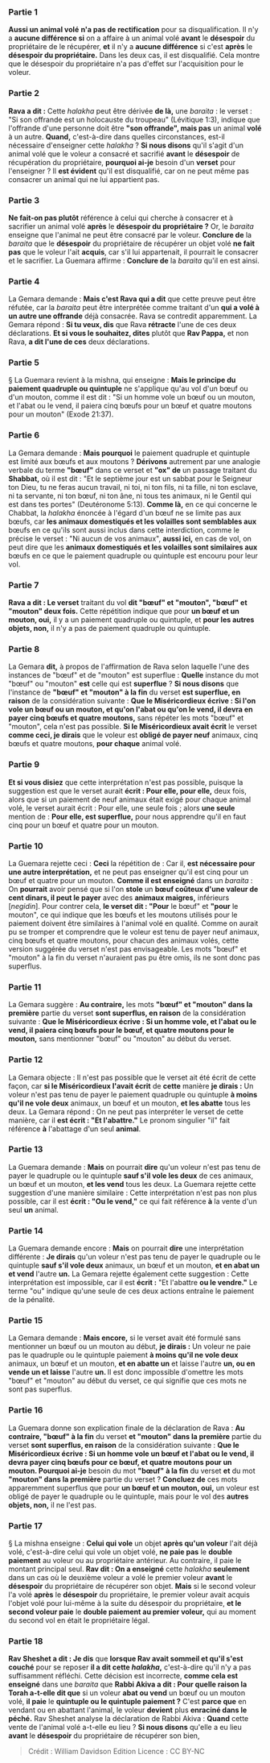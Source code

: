 
### Partie 1
<b>Aussi un animal volé</b> <b>n'a pas de rectification</b> pour sa disqualification. Il n'y a <b>aucune différence si</b> on a affaire à un animal volé <b>avant</b> le <b>désespoir</b> du propriétaire de le récupérer, <b>et</b> il n'y a <b>aucune différence</b> si c'est <b>après</b> le <b>désespoir du propriétaire.</b> Dans les deux cas, il est disqualifié. Cela montre que le désespoir du propriétaire n'a pas d'effet sur l'acquisition pour le voleur.

### Partie 2
<b>Rava a dit :</b> Cette <i>halakha</i> peut être dérivée <b>de là,</b> une <i>baraita</i> : le verset : "Si son offrande est un holocauste du troupeau" (Lévitique 1:3), indique que l'offrande d'une personne doit être <b>"son offrande", mais pas</b> un animal <b>volé</b> à un autre. <b>Quand,</b> c'est-à-dire dans quelles circonstances, est-il nécessaire d'enseigner cette <i>halakha</i> ? <b>Si nous disons</b> qu'il s'agit d'un animal volé que le voleur a consacré et sacrifié <b>avant</b> le <b>désespoir</b> de récupération du propriétaire, <b>pourquoi ai-je</b> besoin d'un <b>verset</b> pour l'enseigner ? Il <b>est évident</b> qu'il est disqualifié, car on ne peut même pas consacrer un animal qui ne lui appartient pas.

### Partie 3
<b>Ne fait-on pas plutôt</b> référence à celui qui cherche à consacrer et à sacrifier un animal volé <b>après</b> le <b>désespoir du propriétaire ?</b> Or, le <i>baraita</i> enseigne que l'animal ne peut être consacré par le voleur. <b>Conclure de</b> la <i>baraita</i> que le <b>désespoir</b> du propriétaire de récupérer un objet volé <b>ne fait pas</b> que le voleur l'ait <b>acquis</b>, car s'il lui appartenait, il pourrait le consacrer et le sacrifier. La Guemara affirme : <b>Conclure de</b> la <i>baraita</i> qu'il en est ainsi.

### Partie 4
La Gemara demande : <b>Mais c'est Rava qui a dit</b> que cette preuve peut être réfutée, car la <i>baraita</i> peut être interprétée comme traitant d'un <b>qui a volé à un autre une offrande</b> déjà consacrée. Rava se contredit apparemment. La Gemara répond : <b>Si tu veux, dis</b> que Rava <b>rétracte</b> l'une de ces deux déclarations. <b>Et si vous le souhaitez, dites</b> plutôt que <b>Rav Pappa,</b> et non Rava, <b>a dit l'une de ces</b> deux déclarations.

### Partie 5
§ La Guemara revient à la mishna, qui enseigne : <b>Mais le principe du paiement quadruple ou quintuple</b> ne s'applique qu'au vol d'un bœuf ou d'un mouton, comme il est dit : "Si un homme vole un bœuf ou un mouton, et l'abat ou le vend, il paiera cinq bœufs pour un bœuf et quatre moutons pour un mouton" (Exode 21:37).

### Partie 6
La Gemara demande : <b>Mais pourquoi</b> le paiement quadruple et quintuple est limité aux bœufs et aux moutons ? <b>Dérivons</b> autrement par une analogie verbale du terme <b>"bœuf"</b> dans ce verset et <b>"ox" de</b> un passage traitant du <b>Shabbat,</b> où il est dit : "Et le septième jour est un sabbat pour le Seigneur ton Dieu, tu ne feras aucun travail, ni toi, ni ton fils, ni ta fille, ni ton esclave, ni ta servante, ni ton bœuf, ni ton âne, ni tous tes animaux, ni le Gentil qui est dans tes portes" (Deutéronome 5:13). <b>Comme là,</b> en ce qui concerne le Chabbat, la <i>halakha</i> énoncée à l'égard d'un bœuf ne se limite pas aux bœufs, car <b>les animaux domestiqués et les volailles sont semblables aux</b> bœufs en ce qu'ils sont aussi inclus dans cette interdiction, comme le précise le verset : "Ni aucun de vos animaux", <b>aussi ici,</b> en cas de vol, on peut dire que les <b>animaux domestiqués et les volailles sont similaires aux</b> bœufs en ce que le paiement quadruple ou quintuple est encouru pour leur vol.

### Partie 7
<b>Rava a dit : Le verset</b> traitant du vol <b>dit "bœuf" et "mouton", "bœuf" et "mouton" deux fois.</b> Cette répétition indique que pour <b>un bœuf et un mouton, oui,</b> il y a un paiement quadruple ou quintuple, et <b>pour les autres objets, non,</b> il n'y a pas de paiement quadruple ou quintuple.

### Partie 8
La Gemara <b>dit,</b> à propos de l'affirmation de Rava selon laquelle l'une des instances de "bœuf" et de "mouton" est superflue : <b>Quelle</b> instance du mot "bœuf" ou "mouton" <b>est</b> celle qui est <b>superflue</b> ? <b>Si nous disons</b> que l'instance de <b>"bœuf" et "mouton" à la fin</b> du verset <b>est superflue, en raison</b> de la considération suivante : <b>Que le Miséricordieux écrive : Si l'on vole un bœuf ou un mouton, et qu'on l'abat ou qu'on le vend, il devra en payer cinq bœufs et quatre moutons,</b> sans répéter les mots "bœuf" et "mouton", cela n'est pas possible. <b>Si le Miséricordieux avait écrit</b> le verset <b>comme ceci, je dirais</b> que le voleur est <b>obligé de payer neuf</b> animaux, cinq bœufs et quatre moutons, <b>pour chaque</b> animal volé.

### Partie 9
<b>Et si vous disiez</b> que cette interprétation n'est pas possible, puisque la suggestion est que le verset aurait <b>écrit : Pour elle, pour elle,</b> deux fois, alors que si un paiement de neuf animaux était exigé pour chaque animal volé, le verset aurait écrit : Pour elle, une seule fois ; alors <b>une seule</b> mention de : <b>Pour elle, est superflue,</b> pour nous apprendre qu'il en faut cinq pour un bœuf et quatre pour un mouton.

### Partie 10
La Guemara rejette ceci : <b>Ceci</b> la répétition de : Car il, <b>est nécessaire pour une autre interprétation,</b> et ne peut pas enseigner qu'il est cinq pour un bœuf et quatre pour un mouton. <b>Comme il est enseigné</b> dans un <i>baraita</i> : On <b>pourrait</b> avoir pensé que si l'on <b>stole</b> un <b>bœuf coûteux d'une valeur de cent dinars, il peut le payer</b> avec des <b>animaux maigres,</b> inférieurs [<i>negidin</i>].</b> Pour contrer cela, <b>le verset dit : "Pour</b> le bœuf" et <b>"pour</b> le mouton", ce qui indique que les bœufs et les moutons utilisés pour le paiement doivent être similaires à l'animal volé en qualité. Comme on aurait pu se tromper et comprendre que le voleur est tenu de payer neuf animaux, cinq bœufs et quatre moutons, pour chacun des animaux volés, cette version suggérée du verset n'est pas envisageable. Les mots "bœuf" et "mouton" à la fin du verset n'auraient pas pu être omis, ils ne sont donc pas superflus.

### Partie 11
La Gemara suggère : <b>Au contraire,</b> les mots <b>"bœuf" et "mouton" dans la première</b> partie du verset <b>sont superflus, en raison</b> de la considération suivante : <b>Que le Miséricordieux écrive : Si un homme vole, et l'abat ou le vend, il paiera cinq bœufs pour le bœuf, et quatre moutons pour le mouton,</b> sans mentionner "bœuf" ou "mouton" au début du verset.

### Partie 12
La Gemara objecte : Il n'est pas possible que le verset ait été écrit de cette façon, car <b>si le Miséricordieux l'avait écrit</b> de <b>cette</b> manière <b>je dirais :</b> Un voleur n'est pas tenu de payer le paiement quadruple ou quintuple <b>à moins qu'il ne vole deux</b> animaux, un bœuf et un mouton, <b>et les abatte</b> tous les deux. La Gemara répond : On ne peut pas interpréter le verset de cette manière, car il <b>est écrit : "Et l'abattre."</b> Le pronom singulier "il" fait référence <b>à</b> l'abattage d'un seul <b>animal</b>.

### Partie 13
La Guemara demande : <b>Mais</b> on pourrait <b>dire</b> qu'un voleur n'est pas tenu de payer le quadruple ou le quintuple <b>sauf s'il vole les deux</b> de ces animaux, un bœuf et un mouton, <b>et les vend</b> tous les deux. La Guemara rejette cette suggestion d'une manière similaire : Cette interprétation n'est pas non plus possible, car il est <b>écrit : "Ou le vend,"</b> ce qui fait référence <b>à</b> la vente d'un seul <b>un</b> animal.

### Partie 14
La Guemara demande encore : <b>Mais</b> on pourrait <b>dire</b> une interprétation différente : <b>Je dirais</b> qu'un voleur n'est pas tenu de payer le quadruple ou le quintuple <b>sauf s'il vole deux</b> animaux, un bœuf et un mouton, <b>et en abat un</b> <b>et vend</b> l'autre <b>un.</b> La Gemara rejette également cette suggestion : Cette interprétation est impossible, car il est <b>écrit :</b> "Et l'abattre <b>ou le vendre."</b> Le terme "ou" indique qu'une seule de ces deux actions entraîne le paiement de la pénalité.

### Partie 15
La Gemara demande : <b>Mais encore,</b> si le verset avait été formulé sans mentionner un bœuf ou un mouton au début, <b>je dirais :</b> Un voleur ne paie pas le quadruple ou le quintuple paiement <b>à moins qu'il ne vole deux</b> animaux, un bœuf et un mouton, <b>et en abatte un</b> et laisse</b> l'autre <b>un, ou en vende un et laisse</b> l'autre <b>un. </b> Il est donc impossible d'omettre les mots "bœuf" et "mouton" au début du verset, ce qui signifie que ces mots ne sont pas superflus.

### Partie 16
La Guemara donne son explication finale de la déclaration de Rava : <b>Au contraire, "bœuf" à la fin</b> du verset <b>et "mouton" dans la première</b> partie du verset <b>sont superflus, en raison</b> de la considération suivante : <b>Que le Miséricordieux écrive : Si un homme vole un bœuf et l'abat ou le vend, il devra payer cinq bœufs pour ce bœuf, et quatre moutons pour un mouton. Pourquoi ai-je</b> besoin du mot <b>"bœuf" à la fin</b> du verset <b>et</b> du mot <b>"mouton" dans la première</b> partie du verset ? <b>Concluez de</b> ces mots apparemment superflus que pour <b>un bœuf et un mouton, oui,</b> un voleur est obligé de payer le quadruple ou le quintuple, mais pour le vol des <b>autres objets, non,</b> il ne l'est pas.

### Partie 17
§ La mishna enseigne : <b>Celui qui vole</b> un objet <b>après qu'un voleur</b> l'ait déjà volé, c'est-à-dire celui qui vole un objet volé, <b>ne paie pas</b> le <b>double paiement</b> au voleur ou au propriétaire antérieur. Au contraire, il paie le montant principal seul. <b>Rav dit : On a enseigné</b> cette <i>halakha</i> <b>seulement</b> dans un cas où le deuxième voleur a volé le premier voleur <b>avant</b> le <b>désespoir</b> du propriétaire de récupérer son objet. <b>Mais</b> si le second voleur l'a volé <b>après</b> le <b>désespoir</b> du propriétaire, le premier voleur avait acquis</b> l'objet volé pour lui-même à la suite du désespoir du propriétaire, <b>et le second voleur paie</b> le <b>double paiement au premier voleur,</b> qui au moment du second vol en était le propriétaire légal.

### Partie 18
<b>Rav Sheshet a dit : Je dis</b> que <b>lorsque Rav avait sommeil et qu'il s'est couché</b> pour se reposer <b>il a dit cette <i>halakha</i>,</b> c'est-à-dire qu'il n'y a pas suffisamment réfléchi. Cette décision est incorrecte, <b>comme cela est enseigné</b> dans une <i>baraita</i> que <b>Rabbi Akiva a dit : Pour quelle raison la Torah a-t-elle dit que</b> si un voleur <b>abat ou vend</b> un bœuf ou un mouton volé, <b>il paie</b> le <b>quintuple ou le quintuple paiement ?</b> C'est <b>parce que</b> en vendant ou en abattant l'animal, le voleur <b>devient</b> plus <b>enraciné dans le péché.</b> Rav Sheshet analyse la déclaration de Rabbi Akiva : <b>Quand</b> cette vente de l'animal volé a-t-elle eu lieu ? <b>Si nous disons</b> qu'elle a eu lieu <b>avant</b> le <b>désespoir</b> du propriétaire de récupérer son bien,

>Crédit : William Davidson Edition
>Licence : CC BY-NC